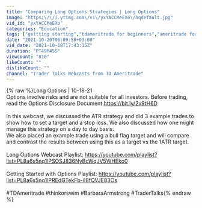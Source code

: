 ```yaml
---
title: "Comparing Long Options Strategies | Long Options"
image: "https:\/\/i.ytimg.com\/vi\/yxYACCMeEXo\/hqdefault.jpg"
vid_id: "yxYACCMeEXo"
categories: "Education"
tags: ["gettting starting","tdameritrade for beginners","ameritrade for beginners"]
date: "2021-10-20T06:09:58+03:00"
vid_date: "2021-10-18T17:43:15Z"
duration: "PT49M45S"
viewcount: "810"
likeCount: ""
dislikeCount: ""
channel: "Trader Talks Webcasts from TD Ameritrade"
---
```

{% raw %}Long Options | 10-18-21<br />Options involve risks and are not suitable for all investors. Before trading, read the Options Disclosure Document.<a rel="nofollow" target="blank" href="https://bit.ly/2v9tH6D">https://bit.ly/2v9tH6D</a><br /><br />In this webcast, we discussed the ATR strategy and did 3 example trades to show how to set a target and a stop loss.  We also discussed how one might manage this strategy on a day to day basis.<br />We also placed an example trade using a bull flag target and will compare and contrast the results between using this as a target vs the 1ATR target.<br /><br />Long Options Webcast Playlist:  <a rel="nofollow" target="blank" href="https://youtube.com/playlist?list=PL8a6s5nq1lPSOSJ836NyBcWqJV5WHEko0">https://youtube.com/playlist?list=PL8a6s5nq1lPSOSJ836NyBcWqJV5WHEko0</a><br /><br />Getting Started with Options Playlist:  <a rel="nofollow" target="blank" href="https://youtube.com/playlist?list=PL8a6s5nq1lPREdGTekFb-iI8fQVJE83Os">https://youtube.com/playlist?list=PL8a6s5nq1lPREdGTekFb-iI8fQVJE83Os</a><br /><br />#TDAmeritrade #thinkorswim #BarbaraArmstrong #TraderTalks{% endraw %}
